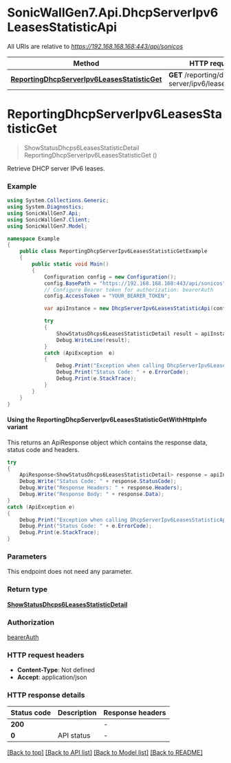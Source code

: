 # SonicWallGen7.Api.DhcpServerIpv6LeasesStatisticApi

All URIs are relative to *https://192.168.168.168:443/api/sonicos*

| Method | HTTP request | Description |
|--------|--------------|-------------|
| [**ReportingDhcpServerIpv6LeasesStatisticGet**](DhcpServerIpv6LeasesStatisticApi.md#reportingdhcpserveripv6leasesstatisticget) | **GET** /reporting/dhcp-server/ipv6/leases/statistic |  |

<a id="reportingdhcpserveripv6leasesstatisticget"></a>
# **ReportingDhcpServerIpv6LeasesStatisticGet**
> ShowStatusDhcps6LeasesStatisticDetail ReportingDhcpServerIpv6LeasesStatisticGet ()



Retrieve DHCP server IPv6 leases.

### Example
```csharp
using System.Collections.Generic;
using System.Diagnostics;
using SonicWallGen7.Api;
using SonicWallGen7.Client;
using SonicWallGen7.Model;

namespace Example
{
    public class ReportingDhcpServerIpv6LeasesStatisticGetExample
    {
        public static void Main()
        {
            Configuration config = new Configuration();
            config.BasePath = "https://192.168.168.168:443/api/sonicos";
            // Configure Bearer token for authorization: bearerAuth
            config.AccessToken = "YOUR_BEARER_TOKEN";

            var apiInstance = new DhcpServerIpv6LeasesStatisticApi(config);

            try
            {
                ShowStatusDhcps6LeasesStatisticDetail result = apiInstance.ReportingDhcpServerIpv6LeasesStatisticGet();
                Debug.WriteLine(result);
            }
            catch (ApiException  e)
            {
                Debug.Print("Exception when calling DhcpServerIpv6LeasesStatisticApi.ReportingDhcpServerIpv6LeasesStatisticGet: " + e.Message);
                Debug.Print("Status Code: " + e.ErrorCode);
                Debug.Print(e.StackTrace);
            }
        }
    }
}
```

#### Using the ReportingDhcpServerIpv6LeasesStatisticGetWithHttpInfo variant
This returns an ApiResponse object which contains the response data, status code and headers.

```csharp
try
{
    ApiResponse<ShowStatusDhcps6LeasesStatisticDetail> response = apiInstance.ReportingDhcpServerIpv6LeasesStatisticGetWithHttpInfo();
    Debug.Write("Status Code: " + response.StatusCode);
    Debug.Write("Response Headers: " + response.Headers);
    Debug.Write("Response Body: " + response.Data);
}
catch (ApiException e)
{
    Debug.Print("Exception when calling DhcpServerIpv6LeasesStatisticApi.ReportingDhcpServerIpv6LeasesStatisticGetWithHttpInfo: " + e.Message);
    Debug.Print("Status Code: " + e.ErrorCode);
    Debug.Print(e.StackTrace);
}
```

### Parameters
This endpoint does not need any parameter.
### Return type

[**ShowStatusDhcps6LeasesStatisticDetail**](ShowStatusDhcps6LeasesStatisticDetail.md)

### Authorization

[bearerAuth](../README.md#bearerAuth)

### HTTP request headers

 - **Content-Type**: Not defined
 - **Accept**: application/json


### HTTP response details
| Status code | Description | Response headers |
|-------------|-------------|------------------|
| **200** |  |  -  |
| **0** | API status |  -  |

[[Back to top]](#) [[Back to API list]](../README.md#documentation-for-api-endpoints) [[Back to Model list]](../README.md#documentation-for-models) [[Back to README]](../README.md)

